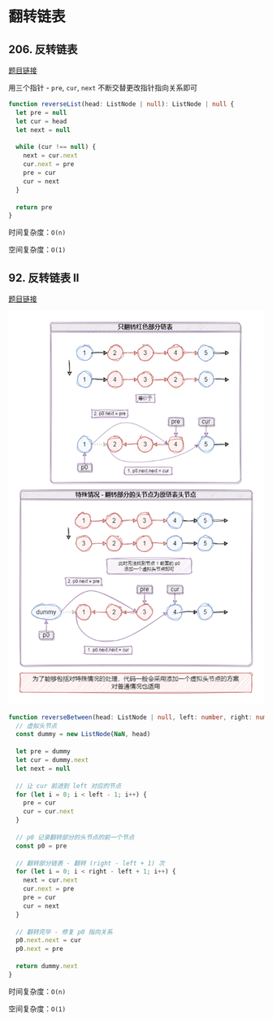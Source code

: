 # 翻转链表

## 206. 反转链表

[题目链接](https://leetcode.cn/problems/reverse-linked-list/description/)

用三个指针 - `pre`, `cur`, `next` 不断交替更改指针指向关系即可

```TypeScript
function reverseList(head: ListNode | null): ListNode | null {
  let pre = null
  let cur = head
  let next = null

  while (cur !== null) {
    next = cur.next
    cur.next = pre
    pre = cur
    cur = next
  }

  return pre
}
```

时间复杂度：`O(n)`

空间复杂度：`O(1)`

## 92. 反转链表 II

[题目链接](https://leetcode.cn/problems/reverse-linked-list-ii/)

![92_反转链表_II](images/92_反转链表_II.png)

```TypeScript
function reverseBetween(head: ListNode | null, left: number, right: number): ListNode | null {
  // 虚拟头节点
  const dummy = new ListNode(NaN, head)

  let pre = dummy
  let cur = dummy.next
  let next = null

  // 让 cur 前进到 left 对应的节点
  for (let i = 0; i < left - 1; i++) {
    pre = cur
    cur = cur.next
  }

  // p0 记录翻转部分的头节点的前一个节点
  const p0 = pre

  // 翻转部分链表 - 翻转 (right - left + 1) 次
  for (let i = 0; i < right - left + 1; i++) {
    next = cur.next
    cur.next = pre
    pre = cur
    cur = next
  }

  // 翻转完毕 - 修复 p0 指向关系
  p0.next.next = cur
  p0.next = pre

  return dummy.next
}
```

时间复杂度：`O(n)`

空间复杂度：`O(1)`
